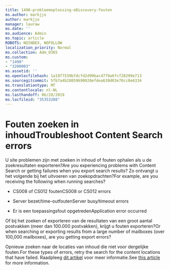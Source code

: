 ```yaml
---
title: 1490-probleemoplossing-eDiscovery-fouten
ms.author: markjjo
author: markjjo
manager: lauraw
ms.date: ''
ms.audience: Admin
ms.topic: article
ROBOTS: NOINDEX, NOFOLLOW
localization_priority: Normal
ms.collection: Adm_O365
ms.custom:
- "1490"
- "3200003"
ms.assetid: ''
ms.openlocfilehash: 1a1977539b7dcfd2d99bac4779a6fcf28299e713
ms.sourcegitcommit: 5fb7a4b28859690020efdea630d03e70cc0e6334
ms.translationtype: MT
ms.contentlocale: nl-NL
ms.lasthandoff: 06/28/2019
ms.locfileid: "35353208"
---
```

# <a name="troubleshoot-content-search-errors"></a><span data-ttu-id="e9b71-102">Fouten zoeken in inhoud</span><span class="sxs-lookup"><span data-stu-id="e9b71-102">Troubleshoot Content Search errors</span></span>

<span data-ttu-id="e9b71-103">U site problemen zijn met zoeken in inhoud of fouten ophalen als u de zoekresultaten exporteren?</span><span class="sxs-lookup"><span data-stu-id="e9b71-103">Are you experiencing problems with Content Search or getting failures when you export search results?</span></span>
<span data-ttu-id="e9b71-104">Zo ontvangt u het volgende bij het uitvoeren van zoekopdrachten?</span><span class="sxs-lookup"><span data-stu-id="e9b71-104">For example, are you receiving the following when running searches?</span></span>

- <span data-ttu-id="e9b71-105">CS008 of CS012 fouten</span><span class="sxs-lookup"><span data-stu-id="e9b71-105">CS008 or CS012 errors</span></span>

- <span data-ttu-id="e9b71-106">Server bezet/time-outfouten</span><span class="sxs-lookup"><span data-stu-id="e9b71-106">Server busy/timeout errors</span></span>

- <span data-ttu-id="e9b71-107">Er is een toepassingsfout opgetreden</span><span class="sxs-lookup"><span data-stu-id="e9b71-107">Application error occurred</span></span>

<span data-ttu-id="e9b71-108">Of bij het zoeken of exporteren van de resultaten van een groot aantal postvakken (meer dan 100.000 postvakken), krijgt u fouten exporteren?</span><span class="sxs-lookup"><span data-stu-id="e9b71-108">Or when searching or exporting results from a large number of mailboxes (over 100,000 mailboxes), are you getting export errors?</span></span>

<span data-ttu-id="e9b71-109">Opnieuw zoeken naar de locaties van inhoud die niet voor dergelijke fouten.</span><span class="sxs-lookup"><span data-stu-id="e9b71-109">For these types of errors, retry the search for the content locations that have failed.</span></span> <span data-ttu-id="e9b71-110">Raadpleeg [dit artikel](https://docs.microsoft.com/office365/securitycompliance/retry-failed-content-search) voor meer informatie.</span><span class="sxs-lookup"><span data-stu-id="e9b71-110">See  [this article](https://docs.microsoft.com/office365/securitycompliance/retry-failed-content-search) for more information.</span></span>
